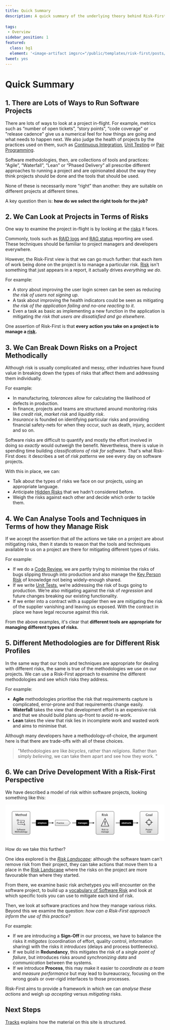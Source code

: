 ```yaml
---
title: Quick Summary
description: A quick summary of the underlying theory behind Risk-First

tags: 
 - Overview
sidebar_position: 1
featured: 
  class: bg1
  element: '<image-artifact imgsrc="/public/templates/risk-first/posts/quick-summary.svg">Quick Summary</image-artifact>'
tweet: yes
---
```


# Quick Summary

## 1.  There are Lots of Ways to Run Software Projects

There are lots of ways to look at a project in-flight.  For example, metrics such as “number of open tickets”, “story points”, “code coverage" or "release cadence" give us a numerical feel for how things are going and what needs to happen next.  We also judge the health of projects by the practices used on them, such as [Continuous Integration](../practices/Testing.md#continuous-integration), [Unit Testing](../practices/Testing.md) or [Pair Programming](../practices/Coding.md).  

Software methodologies, then, are collections of tools and practices:  “Agile”, “Waterfall”, “Lean” or “Phased Delivery” all prescribe different approaches to running a project and are opinionated about the way they think projects should be done and the tools that should be used.    

None of these is necessarily more “right” than another: they are suitable on different projects at different times.

A key question then is: **how do we select the right tools for the job?**

## 2.  We Can Look at Projects in Terms of Risks

One way to examine the project in-flight is by looking at the [risks](../thinking/Glossary.md#risk) it faces. 

Commonly, tools such as [RAID logs](https://www.projectmanager.com/blog/raid-log-use-one) and [RAG status](https://pmtips.net/blog-new/what-does-rag-status-mean) reporting are used.  These techniques should be familiar to project managers and developers everywhere.   

However, the Risk-First view is that we can go much further:  that each item of work being done on the project is to manage a particular risk.  [Risk](../thinking/Glossary.md#risk) isn't something that just appears in a report, it actually drives *everything we do*.  

For example:

- A story about improving the user login screen can be seen as reducing _the risk of users not signing up_.   
- A task about improving the health indicators could be seen as mitigating _the risk of the application failing and no-one reacting to it_. 
- Even a task as basic as implementing a new function in the application is mitigating _the risk that users are dissatisfied and go elsewhere_.  

One assertion of Risk-First is that **every action you take on a project is to manage a [risk](../thinking/Glossary.md#risk).**

## 3.  We Can Break Down Risks on a Project Methodically

Although risk is usually complicated and messy, other industries have found value in breaking down the types of risks that affect them and addressing them individually.  

For example:

- In manufacturing, _tolerances_ allow for calculating the likelihood of defects in production.  
- In finance, projects and teams are structured around monitoring risks like _credit risk_, _market risk_ and _liquidity risk_.
- _Insurance_ is founded on identifying particular risks and providing financial safety-nets for when they occur, such as death, injury, accident and so on.   

Software risks are difficult to quantify and mostly the effort involved in doing so _exactly_ would outweigh the benefit.  Nevertheless, there is value in spending time building _classifications of risk for software_.   That's what Risk-First does:   it describes a set of _risk patterns_ we see every day on software projects. 

With this in place, we can:

- Talk about the types of risks we face on our projects, using an appropriate language.
- Anticipate [Hidden Risks](../thinking/Glossary.md#hidden-risk) that we hadn't considered before.
- Weigh the risks against each other and decide which order to tackle them.   

## 4.  We Can Analyse Tools and Techniques in Terms of how they Manage Risk

If we accept the assertion that _all_ the actions we take on a project are about mitigating risks, then it stands to reason that the tools and techniques available to us on a project are there for mitigating different types of risks.  

For example:

 - If we do a [Code Review](../practices/Review.md), we are partly trying to minimise the risks of bugs slipping through into production and also manage the [Key Person Risk](../risks/Scarcity-Risk.md#staff-risk) of knowledge not being widely-enough shared. 
 - If we write [Unit Tests](../practices/Testing.md), we’re addressing the risk of bugs going to production. We’re also mitigating against the risk of _regression_ and future changes breaking our existing functionality.   
 - If we enter into a contract with a supplier then we are mitigating the risk of the supplier vanishing and leaving us exposed.  With the contract in place we have legal recourse against this risk.

From the above examples, it's clear that **different tools are appropriate for managing different types of risks.**

## 5.  Different Methodologies are for Different Risk Profiles

In the same way that our tools and techniques are appropriate for dealing with different risks, the same is true of the methodologies we use on our projects.  We can use a Risk-First approach to examine the different methodologies and see which risks they address.  

For example:

- **Agile** methodologies prioritise the risk that requirements capture is complicated, error-prone and that requirements change easily.  
- **Waterfall** takes the view that development effort is an expensive risk and that we should build plans up-front to avoid re-work.  
- **Lean** takes the view that risk lies in incomplete work and wasted work and aims to minimise that.

Although many developers have a methodology-of-choice, the argument here is that there are trade-offs with all of these choices.  

> "<!-- tweet-start -->Methodologies are like _bicycles_, rather than _religions_.  Rather than simply _believing_, we can take them apart and see how they work. <!-- tweet-end -->"

## 6.  We can Drive Development With a Risk-First Perspective 

We have described a model of risk within software projects, looking something like this:

![Methodologies, Risks, Practices](/img/generated/executive-summary/pattern_language.png)

How do we take this further?

One idea explored is the _[Risk Landscape](../risks/Risk-Landscape.md)_:  although the software team can't remove risk from their project, they can take actions that move them to a place in the [Risk Landscape](../risks/Risk-Landscape.md) where the risks on the project are more favourable than where they started.  

From there, we examine basic risk archetypes you will encounter on the software project, to build up a [vocabulary of Software Risk](../risks/Staging-And-Classifying.md) and look at which specific tools you can use to mitigate each kind of risk.  

Then, we look at software practices and how they manage various risks.  Beyond this we examine the question:  _how can a Risk-First approach inform the use of this practice?_  

For example:

 - If we are introducing a **Sign-Off** in our process, we have to balance the risks it _mitigates_ (coordination of effort, quality control, information sharing) with the risks it _introduces_ (delays and process bottlenecks).  
 - If we build in **Redundancy**, this mitigates the risk of a _single point of failure_, but introduces risks around _synchronizing data_ and _communication_ between the systems. 
 - If we introduce **Process**, this may make it easier to _coordinate as a team_ and _measure performance_ but may lead to bureaucracy, focusing on the wrong goals or over-rigid interfaces to those processes.   

Risk-First aims to provide a framework in which we can _analyse these actions_ and weigh up _accepting_ versus _mitigating_ risks.

## Next Steps

[Tracks](Tracks.md) explains how the material on this site is structured.
